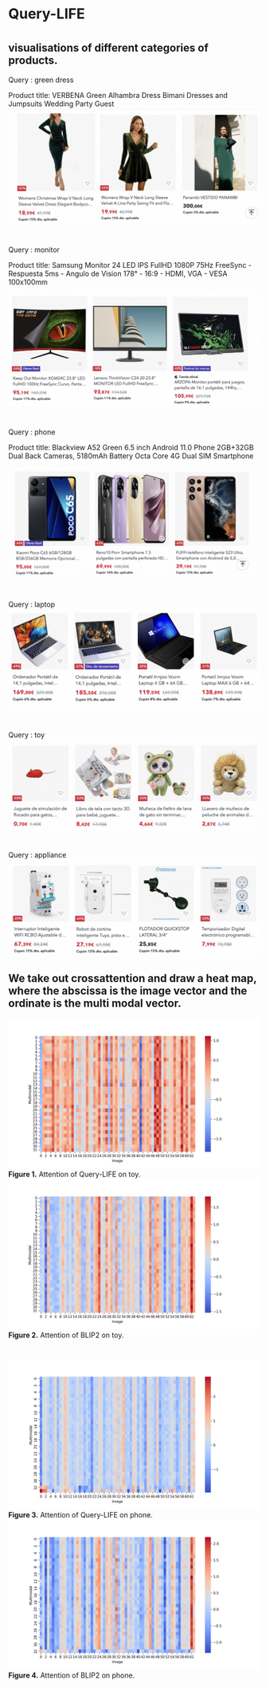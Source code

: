 # Query-LIFE
#
## visualisations of  different categories of products.

Query : green dress

Product title: VERBENA Green Alhambra Dress Bimani Dresses and Jumpsuits Wedding Party Guest
![Product image](green_dress.png)

#

Query : monitor

Product title: Samsung Monitor 24 LED IPS FullHD 1080P 75Hz FreeSync - Respuesta 5ms - Angulo de Vision 178° - 16:9 - HDMI, VGA - VESA 100x100mm

![Product image](monitor.png)

# 

Query : phone

Product title: Blackview A52 Green 6.5 inch Android 11.0 Phone 2GB+32GB Dual Back Cameras, 5180mAh Battery Octa Core 4G Dual SIM Smartphone

![Product image](phone.png)


# 

Query : laptop
![Product image](laptop.png)

# 

Query : toy
![Product image](toy.png)

# 

Query : appliance
![Product image](appliance.png)

## We take out crossattention and draw a heat map, where the abscissa is the image vector and the ordinate is the multi modal vector.
![Query-LIFE on toy](qlife_toy.png)
**Figure 1.** Attention of Query-LIFE on toy.
![BLIP2 on toy](blip_toy.png)
**Figure 2.** Attention of BLIP2 on toy.
#
![Query-LIFE on phone](qlife_phone.png)
**Figure 3.** Attention of Query-LIFE on phone.
![BLIP2 on phone](blip_phone.png)
**Figure 4.** Attention of BLIP2 on phone.


